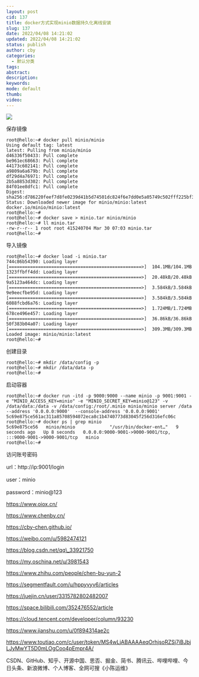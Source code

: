 ```yaml
---
layout: post
cid: 137
title: docker方式实现minio数据持久化离线安装
slug: 137
date: 2022/04/08 14:21:02
updated: 2022/04/08 14:21:02
status: publish
author: cby
categories: 
  - 默认分类
tags: 
abstract: 
description: 
keywords: 
mode: default
thumb: 
video: 
---
```



![](https://p3-juejin.byteimg.com/tos-cn-i-k3u1fbpfcp/1942175b9f7c4b2285f931f31896ba71~tplv-k3u1fbpfcp-zoom-1.image)

  

保存镜像

```shell
root@hello:~# docker pull minio/minio
Using default tag: latest
latest: Pulling from minio/minio
d46336f50433: Pull complete 
be961ec68663: Pull complete 
44173c602141: Pull complete 
a9809a6a679b: Pull complete 
df29d4a76971: Pull complete 
2b5a8853d302: Pull complete 
84f01ee8dfc1: Pull complete 
Digest: sha256:d786220feef7d8fe0239d41b5d74501dc824f6e7dd0e5a05749c502fff225bf3
Status: Downloaded newer image for minio/minio:latest
docker.io/minio/minio:latest
root@hello:~#
root@hello:~# docker save > minio.tar minio/minio
root@hello:~# ll minio.tar
-rw-r--r-- 1 root root 415240704 Mar 30 07:03 minio.tar
root@hello:~#
```

  

导入镜像

```shell
root@hello:~# docker load -i minio.tar 
744c86b54390: Loading layer [==================================================>]  104.1MB/104.1MB
1323ffbff4dd: Loading layer [==================================================>]  20.48kB/20.48kB
9a5123a464dc: Loading layer [==================================================>]  3.584kB/3.584kB
9e9eecfbe95d: Loading layer [==================================================>]  3.584kB/3.584kB
6088fcbd6a76: Loading layer [==================================================>]  1.724MB/1.724MB
678ce496e457: Loading layer [==================================================>]  36.86kB/36.86kB
50f383b04a07: Loading layer [==================================================>]  309.3MB/309.3MB
Loaded image: minio/minio:latest
root@hello:~#
```

  

创建目录

```shell
root@hello:~# mkdir /data/config -p
root@hello:~# mkdir /data/data -p
root@hello:~#
```

  

启动容器

```shell
root@hello:~# docker run -itd -p 9000:9000 --name minio -p 9001:9001 -e "MINIO_ACCESS_KEY=minio" -e "MINIO_SECRET_KEY=minio@123" -v /data/data:/data -v /data/config:/root/.minio minio/minio server /data --address '0.0.0.0:9000'  --console-address '0.0.0.0:9001'
5c69e875ce561ac311a85708594072eca8c1b4740773d83045f256d316efc06c
root@hello:~# docker ps | grep minio
5c69e875ce56   minio/minio             "/usr/bin/docker-ent…"   9 seconds ago   Up 8 seconds   0.0.0.0:9000-9001->9000-9001/tcp, :::9000-9001->9000-9001/tcp   minio
root@hello:~#
```

  

访问账号密码

url：http://ip:9001/login

user：minio

password：minio@123

  

  

  

  

  

  

https://www.oiox.cn/

https://www.chenby.cn/

https://cby-chen.github.io/

https://weibo.com/u/5982474121

https://blog.csdn.net/qq\_33921750

https://my.oschina.net/u/3981543

https://www.zhihu.com/people/chen-bu-yun-2

https://segmentfault.com/u/hppyvyv6/articles

https://juejin.cn/user/3315782802482007

https://space.bilibili.com/352476552/article

https://cloud.tencent.com/developer/column/93230

https://www.jianshu.com/u/0f894314ae2c

https://www.toutiao.com/c/user/token/MS4wLjABAAAAeqOrhjsoRZSj7iBJbjLJyMwYT5D0mLOgCoo4pEmpr4A/

CSDN、GitHub、知乎、开源中国、思否、掘金、简书、腾讯云、哔哩哔哩、今日头条、新浪微博、个人博客、全网可搜《小陈运维》
